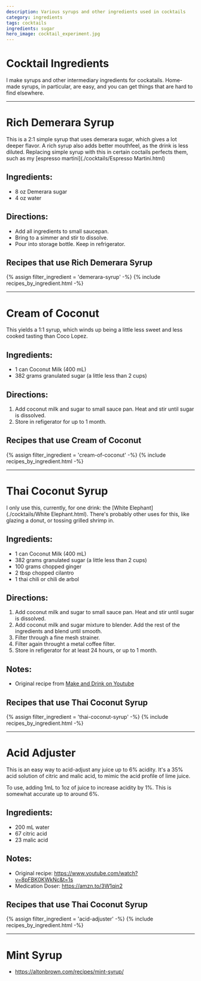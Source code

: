 ```yaml
---
description: Various syrups and other ingredients used in cocktails
category: ingredients
tags: cocktails
ingredients: sugar
hero_image: cocktail_experiment.jpg
---
```


# Cocktail Ingredients

I make syrups and other intermediary ingredients for cockatails. Home-made syrups, in particular, are easy, and you can get things that are hard to find elsewhere. 

* * * 

# Rich Demerara Syrup

This is a 2:1 simple syrup that uses demerara sugar, which gives a lot deeper flavor. A rich syrup also adds better mouthfeel, as the drink is less diluted. Replacing simple syrup with this in certain coctails perfects them, such as my [espresso martini](./cocktails/Espresso Martini.html)

## Ingredients:

- 8 oz Demerara sugar
- 4 oz water

## Directions:

- Add all ingredients to small saucepan.
- Bring to a simmer and stir to dissolve.
- Pour into storage bottle. Keep in refrigerator.

## Recipes that use Rich Demerara Syrup
{% assign filter_ingredient = 'demerara-syrup' -%}
{% include recipes_by_ingredient.html -%}

* * *

# Cream of Coconut

This yields a 1:1 syrup, which winds up being a little less sweet and less cooked tasting than Coco Lopez. 

## Ingredients:

- 1 can Coconut Milk (400 mL)
- 382 grams granulated sugar (a little less than 2 cups)

## Directions:

1. Add coconut milk and sugar to small sauce pan. Heat and stir until sugar is dissolved.
2. Store in refigerator for up to 1 month.

## Recipes that use Cream of Coconut
{% assign filter_ingredient = 'cream-of-coconut' -%}
{% include recipes_by_ingredient.html -%}

* * *

# Thai Coconut Syrup

I only use this, currently, for one drink: the [White Elephant](./cocktails/White Elephant.html). There's probably other uses for this, like glazing a donut, or tossing grilled shrimp in.

## Ingredients:

- 1 can Coconut Milk (400 mL)
- 382 grams granulated sugar (a little less than 2 cups)
- 100 grams chopped ginger
- 2 tbsp chopped cilantro
- 1 thai chili or chili de arbol

## Directions:

1. Add coconut milk and sugar to small sauce pan. Heat and stir until sugar is dissolved.
2. Add coconut milk and sugar mixture to blender. Add the rest of the ingredients and blend until smooth.
3. Filter through a fine mesh strainer.
4. Filter again throught a metal coffee filter.
5. Store in refigerator for at least 24 hours, or up to 1 month.

## Notes: 

- Original recipe from [Make and Drink on Youtube](https://www.youtube.com/watch?v=NDKElsxCdbA)

## Recipes that use Thai Coconut Syrup
{% assign filter_ingredient = 'thai-coconut-syrup' -%}
{% include recipes_by_ingredient.html -%}

* * * 

# Acid Adjuster

This is an easy way to acid-adjust any juice up to 6% acidity. It's a 35% acid solution of citric and malic acid, to mimic the acid profile of lime juice. 

To use, adding 1mL to 1oz of juice to increase acidity by 1%. This is somewhat accurate up to around 6%. 

## Ingredients:

- 200 mL water
- 67 citric acid
- 23 malic acid

## Notes: 

- Original recipe: <https://www.youtube.com/watch?v=8pFBK0KWkNc&t=1s>
- Medication Doser: <https://amzn.to/3W1qin2>

## Recipes that use Thai Coconut Syrup
{% assign filter_ingredient = 'acid-adjuster' -%}
{% include recipes_by_ingredient.html -%}


* * *

# Mint Syrup

- <https://altonbrown.com/recipes/mint-syrup/>
